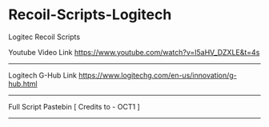 # Recoil-Scripts-Logitech
Logitec Recoil Scripts

Youtube Video Link 
https://www.youtube.com/watch?v=I5aHV_DZXLE&t=4s
_________________________________________
Logitech G-Hub Link
https://www.logitechg.com/en-us/innovation/g-hub.html

__________________________________________





















Full Script Pastebin [ Credits to - OCT1 ]
_____________________________________________
